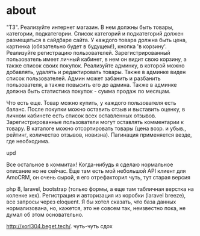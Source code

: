 # about
"ТЗ". Реализуйте интернет магазин. В нем должны быть товары, категории, подкатегории. Список категорий и подкатегорий должен размещаться в сайдбаре сайта. У каждого товара должна быть цена, картинка (обязательно будет в будущем!), кнопка 'в корзину'. Реализуйте регистрацию пользователей. Зарегистрированный пользователь имеет личный кабинет, в нем он видит свою корзину, а также список своих покупок. Реализуйте админку, в которой можно добавлять, удалять и редактировать товары. Также в админке виден список пользователей. Админ может забанить и разбанить пользователя, а также повысить его до админа. Также в админке должна быть статистика покупок - сумма продаж по месяцам.

Что есть еще. Товар можно купить, у каждого пользователя есть баланс. После покупки можно оставить отзыв и выставить оценку, в личном кабинете есть список всех оставленных отзывов. Зарегистрированные пользователи могут оставлять комментарии к товару. В каталоге можно отсортировать товары (цена возр. и убыв., рейтинг, количество отзывов, новизна). Пагинация применяется везде, где необходима.

upd

Все остальное в коммитах! Когда-нибудь я сделаю нормальное описание но не сейчас. Еще там есть мой небольшой API клиент для AmoCRM, он очень сырой, я его отрефакторил чуть, тут старая версия

php 8, laravel, bootstrap (только формы, а еще там табличная верстка на коленке хех). Регистрация и авторизация из коробки (laravel breeze), все запросы через eloquent. Я бы хотел сказать, что база данных нормализована, но, кажется, это не совсем так, неизвестно пока, не думал об этом основательно.

http://xorl304.beget.tech/. чуть-чуть сдох
